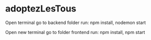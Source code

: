 # adoptezLesTous

Open terminal
go to backend folder
run: 
  npm install,
  nodemon start
  
Open new terminal
go to folder frontend
run:
  npm install,
  npm start
